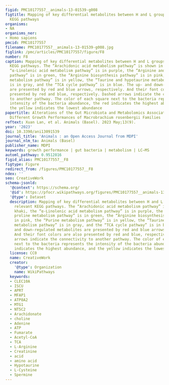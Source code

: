 ```yaml
---
figid: PMC10177557__animals-13-01539-g008
figtitle: Mapping of key differential metabolites between H and L groups in the relevant
  KEGG pathways
organisms:
- NA
organisms_ner:
- Homo sapiens
pmcid: PMC10177557
filename: PMC10177557__animals-13-01539-g008.jpg
figlink: /pmc/articles/PMC10177557/figure/F8
number: F8
caption: Mapping of key differential metabolites between H and L groups in the relevant
  KEGG pathways. The “Arachidonic acid metabolism pathway” is shown in khaki, the
  “α-Linolenic acid metabolism pathway” is in purple, the “Arginine and proline metabolism
  pathway” is in green, the “Arginine biosynthesis pathway” is in pink, the “Purine
  metabolism pathway” is in yellow, the “Taurine and hypotaurine metabolism pathway”
  is in gray, and the “TCA cycle pathway” is in blue. The up- and down-regulated metabolites
  are presented by red and blue arrows, respectively. And their font colors are also
  presented by red and blue, respectively. Dashed arrows indicate the connectivity
  to another pathway. The color of each square next to the bacteria represents the
  intensity of the bacteria abundance, the red indicates the highest abundance, and
  the yellow indicates the lowest abundance
papertitle: Alterations of the Gut Microbiota and Metabolomics Associated with the
  Different Growth Performances of Macrobrachium rosenbergii Families
reftext: Xuan Lan, et al. Animals (Basel). 2023 May;13(9).
year: '2023'
doi: 10.3390/ani13091539
journal_title: 'Animals : an Open Access Journal from MDPI'
journal_nlm_ta: Animals (Basel)
publisher_name: MDPI
keywords: growth performance | gut bacteria | metabolism | LC–MS
automl_pathway: 0.9512816
figid_alias: PMC10177557__F8
figtype: Figure
redirect_from: /figures/PMC10177557__F8
ndex: ''
seo: CreativeWork
schema-jsonld:
  '@context': https://schema.org/
  '@id': https://pfocr.wikipathways.org/figures/PMC10177557__animals-13-01539-g008.html
  '@type': Dataset
  description: Mapping of key differential metabolites between H and L groups in the
    relevant KEGG pathways. The “Arachidonic acid metabolism pathway” is shown in
    khaki, the “α-Linolenic acid metabolism pathway” is in purple, the “Arginine and
    proline metabolism pathway” is in green, the “Arginine biosynthesis pathway” is
    in pink, the “Purine metabolism pathway” is in yellow, the “Taurine and hypotaurine
    metabolism pathway” is in gray, and the “TCA cycle pathway” is in blue. The up-
    and down-regulated metabolites are presented by red and blue arrows, respectively.
    And their font colors are also presented by red and blue, respectively. Dashed
    arrows indicate the connectivity to another pathway. The color of each square
    next to the bacteria represents the intensity of the bacteria abundance, the red
    indicates the highest abundance, and the yellow indicates the lowest abundance
  license: CC0
  name: CreativeWork
  creator:
    '@type': Organization
    name: WikiPathways
  keywords:
  - CLEC10A
  - ISCU
  - APRT
  - MFAP1
  - ATP8A2
  - MTG1
  - NT5C2
  - Arachidonate
  - choline
  - Adenine
  - ATP
  - Fumarate
  - Acetyl-CoA
  - TCA
  - L-Arginine
  - Creatinine
  - acid
  - amino acid
  - Hypotaurine
  - L-Cysteine
  - Spermine
---
```


